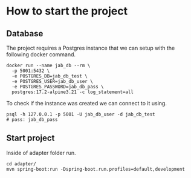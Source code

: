 # How to start the project

## Database

The project requires a Postgres instance that we can setup with the following
docker command.

```shell
docker run --name jab_db --rm \
  -p 5001:5432 \
  -e POSTGRES_DB=jab_db_test \
  -e POSTGRES_USER=jab_db_user \
  -e POSTGRES_PASSWORD=jab_db_pass \
  postgres:17.2-alpine3.21 -c log_statement=all
```

To check if the instance was created we can connect to it using.

```shell
psql -h 127.0.0.1 -p 5001 -U jab_db_user -d jab_db_test
# pass: jab_db_pass
```

## Start project

Inside of adapter folder run.

```shell
cd adapter/
mvn spring-boot:run -Dspring-boot.run.profiles=default,development
```
